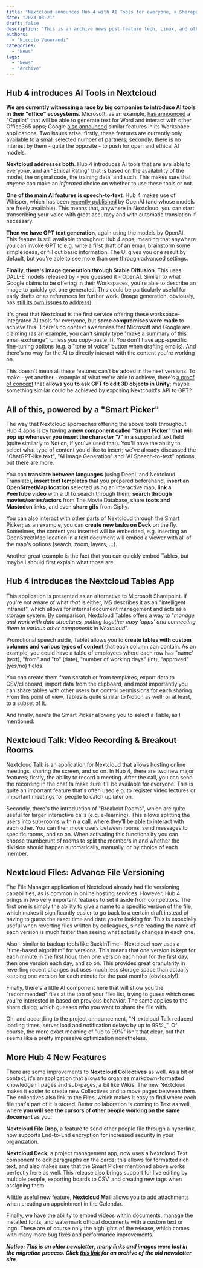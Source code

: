 ```yaml
---
title: "Nextcloud announces Hub 4 with AI Tools for everyone, a Sharepoint alternative, and more!"
date: "2023-03-21"
draft: false
description: "This is an archive news post feature tech, Linux, and other open-source news. This is an older article that was part of a migration. There will be missing images, broken links, and potentially other issues."
authors:
  - "Niccolo Venerandi"
categories:
  - "News"
tags:
  - "News"
  - "Archive"
---
```


## Hub 4 introduces AI Tools in Nextcloud

**We are currently witnessing a race by big companies to introduce AI tools in their "office" ecosystems**. Microsoft, as an example, [has announced](https://www.theverge.com/2023/3/17/23644501/microsoft-copilot-ai-office-documents-microsoft-365-report) a "Copilot" that will be able to generate text for Word and interact with other Office365 apps; Google [also announced](https://www.theverge.com/2023/3/14/23639273/google-ai-features-docs-gmail-slides-sheets-workspace) similar features in its Workspace applications. Two issues arise: firstly, these features are currently only available to a small selected number of partners; secondly, there is no interest by them - quite the opposite - to push for open and ethical AI models.

**Nextcloud addresses both**. Hub 4 introduces AI tools that are available to everyone, and an "Ethical Rating" that is based on the availability of the model, the original code, the training data, and such. This makes sure that _anyone_ can make an _informed_ choice on whether to use these tools or not.

**One of the main AI features is speech-to-text**. Hub 4 makes use of Whisper, which has been [recently published](https://openai.com/research/whisper) by OpenAI (and whose models are freely available). This means that, anywhere in Nextcloud, you can start transcribing your voice with great accuracy and with automatic translation if necessary.

**Then we have GPT text generation**, again using the models by OpenAI. This feature is still available throughout Hub 4 apps, meaning that anywhere you can invoke GPT to e.g. write a first draft of an email, brainstorm some simple ideas, or fill out basic information. The UI gives you one result by default, but you're able to see more than one through advanced settings.

**Finally, there's image generation through Stable Diffusion**. This uses DALL-E models released by - you guessed it - OpenAI. Similar to what Google claims to be offering in their Workspaces, you're able to describe an image to quickly get one generated. This could be particularly useful for early drafts or as references for further work. (Image generation, obviously, has [still its own issues to address](https://techhut.tv/ai-needs-to-deal-with-copyright-laws/)).

It's great that Nextcloud is the first service offering these workspace-integrated AI tools for everyone, but **some compromises were made** to achieve this. There's no context awareness that Microsoft and Google are claiming (as an example, you can't simply type "make a summary of this email exchange", unless you copy-paste it). You don't have app-specific fine-tuning options (e.g. a "tone of voice" button when drafting emails). And there's no way for the AI to directly interact with the content you're working on.

This doesn't mean all these features can't be added in the next versions. To make - yet another - example of what we're able to achieve, there's [a proof of concept](https://twitter.com/rowancheung/status/1637509968021819392) that **allows you to ask GPT to edit 3D objects in Unity**; maybe something similar could be achieved by exposing Nextcould's API to GPT?

## All of this, powered by a "Smart Picker"

The way that Nextcloud approaches offering the above tools throughout Hub 4 apps is by having a **new component called "Smart Picker" that will pop up whenever you insert the character "/"** in a supported text field (quite similarly to Notion, if you've used that). You'll have the ability to select what type of content you'd like to insert; we've already discussed the "ChatGPT-like text", "AI Image Generation" and "AI Speech-to-text" options, but there are more.

You can **translate between languages** (using DeepL and Nextcloud Translate), **insert text templates** that you prepared beforehand, **insert an OpenStreetMap location** selected using an interactive map, **link a PeerTube video** with a UI to search through them, **search through movies/series/actors** from The Movie Database, share **toots and Mastodon links**, and even **share gifs** from Giphy.

</figure>

You can also interact with other parts of Nextcloud through the Smart Picker; as an example, you can **create new tasks on Deck** on the fly. Sometimes, the content you inserted will be embedded, e.g. inserting an OpenStreetMap location in a text document will embed a viewer with all of the map's options (search, zoom, layers, ...).

Another great example is the fact that you can quickly embed Tables, but maybe I should first explain what those are.

## Hub 4 introduces the Nextcloud Tables App

This application is presented as an alternative to Microsoft Sharepoint. If you're not aware of what _that_ is either, MS describes it as an "intelligent intranet", which allows for internal document management and acts as a storage system. By comparison, Nextcloud Tables offers a way to "_manage and work with data structures, putting together easy 'apps' and connecting them to various other components in Nextcloud_".

Promotional speech aside, Tablet allows you to **create tables with custom columns and various types of content** that each column can contain. As an example, you could have a table of employees where each row has "name" (text), "from" and "to" (date), "number of working days" (int), "approved" (yes/no) fields.

You can create them from scratch or from templates, export data to CSV/clipboard, import data from the clipboard, and most importantly you can share tables with other users but control permissions for each sharing. From this point of view, Tables is quite similar to Notion as well; or at least, to a subset of it.

And finally, here's the Smart Picker allowing you to select a Table, as I mentioned:

## Nextcloud Talk: Video Recording & Breakout Rooms

Nextcloud Talk is an application for Nextcloud that allows hosting online meetings, sharing the screen, and so on. In Hub 4, there are two new major features; firstly, the ability to record a meeting. After the call, you can send the recording in the chat ta make sure it'll be available for everyone. This is quite an important feature that's often used e.g. to register video lectures or important meetings for people to catch up later on.

Secondly, there's the introduction of "Breakout Rooms", which are quite useful for larger interactive calls (e.g. e-learning). This allows splitting the users into sub-rooms within a call, where they'll be able to interact with each other. You can then move users between rooms, send messages to specific rooms, and so on. When activating this functionality you can choose tnumberunt of rooms to split the members in and whether the division should happen automatically, manually, or by choice of each member.

## Nextcloud Files: Advance File Versioning

The File Manager application of Nextcloud already had file versioning capabilities, as is common in online hosting services. However, Hub 4 brings in two very important features to set it aside from competitors. The first one is simply the ability to give a name to a specific version of the file, which makes it significantly easier to go back to a certain draft instead of having to guess the exact time and date you're looking for. This is especially useful when reverting files written by colleagues, since reading the name of each version is much faster than seeing what actually changes in each one.

Also - similar to backup tools like BackInTime - Nextcloud now uses a "time-based algorithm" for versions. This means that one version is kept for each minute in the first hour, then one version each hour for the first day, then one version each day, and so on. This provides great granularity in reverting recent changes but uses much less storage space than actually keeping one version for each minute for the past months (obviously!).

Finally, there's a little AI component here that will show you the "recommended" files at the top of your files list, trying to guess which ones you're interested in based on previous behavior. The same applies to the share dialog, which guesses _who_ you want to share the file with.

Oh, and according to the project announcement, "N_extcloud Talk reduced loading times, server load and notification delays by up to 99%_". Of course, the more exact meaning of "up to 99%" isn't that clear, but that seems like a pretty impressive optimization nonetheless.

## More Hub 4 New Features

There are some improvements to **Nextcloud Collectives** as well. As a bit of context, it's an application that allows to organize markdown-formatted knowledge in pages and sub-pages, a bit like Wikis. The new Nextcloud makes it easier to create new Collectives and to move pages between them. The collectives also link to the Files, which makes it easy to find where each file that's part of it is stored. Better collaboration is coming to Text as well, where **you will see the cursors of other people working on the same document** as you.

**Nextcloud File Drop**, a feature to send other people file through a hyperlink, now supports End-to-End encryption for increased security in your organization.

**Nextcloud Deck**, a project management app, now uses a Nextcloud Text component to edit paragraphs on the cards; this allows for formatted rich text, and also makes sure that the Smart Picker mentioned above works perfectly here as well. This release also brings support for live editing by multiple people, exporting boards to CSV, and creating new tags when assigning them.

A little useful new feature, **Nextcloud Mail** allows you to add attachments when creating an appointment in the Calendar.

Finally, we have the ability to embed videos within documents, manage the installed fonts, and watermark official documents with a custom text or logo. These are of course only the highlights of the release, which comes with many more bug fixes and performance improvements.

**_Notice: This is an older newsletter; many links and images were lost in the migration process. Click [this link](https://archive.techhut.tv/) for an archive of the old newsletter site_**.
